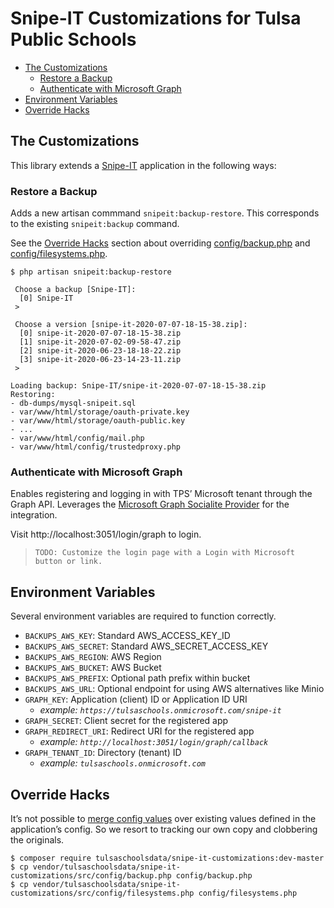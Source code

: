 # Snipe-IT Customizations for Tulsa Public Schools

- [The Customizations](#the-customizations)
  - [Restore a Backup](#restore-a-backup)
  - [Authenticate with Microsoft Graph](#authenticate-with-microsoft-graph)
- [Environment Variables](#environment-variables)
- [Override Hacks](#override-hacks)

## The Customizations

This library extends a [Snipe-IT] application in the following ways:

### Restore a Backup

Adds a new artisan commmand `snipeit:backup-restore`. This corresponds to the existing `snipeit:backup` command.

See the [Override Hacks] section about overriding [config/backup.php] and [config/filesystems.php].

```console
$ php artisan snipeit:backup-restore

 Choose a backup [Snipe-IT]:
  [0] Snipe-IT
 >

 Choose a version [snipe-it-2020-07-07-18-15-38.zip]:
  [0] snipe-it-2020-07-07-18-15-38.zip
  [1] snipe-it-2020-07-02-09-58-47.zip
  [2] snipe-it-2020-06-23-18-18-22.zip
  [3] snipe-it-2020-06-23-14-23-11.zip
 >

Loading backup: Snipe-IT/snipe-it-2020-07-07-18-15-38.zip
Restoring:
- db-dumps/mysql-snipeit.sql
- var/www/html/storage/oauth-private.key
- var/www/html/storage/oauth-public.key
- ...
- var/www/html/config/mail.php
- var/www/html/config/trustedproxy.php
```

### Authenticate with Microsoft Graph

Enables registering and logging in with TPS’ Microsoft tenant through the Graph API. Leverages the [Microsoft Graph Socialite Provider] for the integration.

Visit http://localhost:3051/login/graph to login.
> `TODO: Customize the login page with a Login with Microsoft button or link.`

## Environment Variables

Several environment variables are required to function correctly.

- `BACKUPS_AWS_KEY`: Standard AWS_ACCESS_KEY_ID
- `BACKUPS_AWS_SECRET`: Standard AWS_SECRET_ACCESS_KEY
- `BACKUPS_AWS_REGION`: AWS Region
- `BACKUPS_AWS_BUCKET`: AWS Bucket
- `BACKUPS_AWS_PREFIX`: Optional path prefix within bucket
- `BACKUPS_AWS_URL`: Optional endpoint for using AWS alternatives like Minio
- `GRAPH_KEY`: Application (client) ID or Application ID URI
  - *example: `https://tulsaschools.onmicrosoft.com/snipe-it`*
- `GRAPH_SECRET`: Client secret for the registered app
- `GRAPH_REDIRECT_URI`: Redirect URI for the registered app
  - *example: `http://localhost:3051/login/graph/callback`*
- `GRAPH_TENANT_ID`: Directory (tenant) ID
  - *example: `tulsaschools.onmicrosoft.com`*

## Override Hacks

It’s not possible to [merge config values](https://laravel.com/docs/5.5/packages#configuration) over existing values defined in the application’s config. So we resort to tracking our own copy and clobbering the originals.

```console
$ composer require tulsaschoolsdata/snipe-it-customizations:dev-master
$ cp vendor/tulsaschoolsdata/snipe-it-customizations/src/config/backup.php config/backup.php
$ cp vendor/tulsaschoolsdata/snipe-it-customizations/src/config/filesystems.php config/filesystems.php
```

[Override Hacks]: #override-hacks
[config/backup.php]: src/config/backup.php
[config/filesystems.php]: src/config/filesystems.php
[Microsoft Graph Socialite Provider]: https://socialiteproviders.netlify.app/providers/microsoft-graph.html
[Snipe-IT]: https://github.com/snipe/snipe-it
